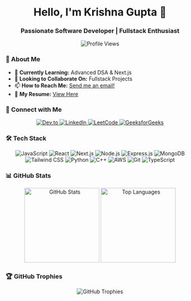 <h1 align="center"> 
  Hello, I'm Krishna Gupta 👋 
</h1>
<h3 align="center"> 
  Passionate Software Developer | Fullstack Enthusiast 
</h3>

<p align="center">
  <img src="https://komarev.com/ghpvc/?username=krsnagupta&label=Profile%20Views&color=0e75b6&style=flat" alt="Profile Views" />
</p>



### 🚀 About Me

- 🌱 **Currently Learning:** Advanced DSA & Next.js
- 🤝 **Looking to Collaborate On:** Fullstack Projects
- 📫 **How to Reach Me:** [Send me an email!](mailto:up.krishnagupta+github@gmail.com)
- 📄 **My Resume:** [View Here](https://drive.google.com/file/d/1hZlRVTrYKlLfja5mURrv9zDGaGtMWO5l/view?usp=drive_link)



### 🔗 Connect with Me

<p align="center">
  <a href="https://dev.to/krishna_gupta" target="_blank">
    <img src="https://img.shields.io/badge/dev.to-0A0A0A?style=for-the-badge&logo=dev.to&logoColor=white" alt="Dev.to" />
  </a>
  <a href="https://linkedin.com/in/krishnaagupta" target="_blank">
    <img src="https://img.shields.io/badge/LinkedIn-0077B5?style=for-the-badge&logo=linkedin&logoColor=white" alt="LinkedIn" />
  </a>
  <a href="https://leetcode.com/_krsna_/" target="_blank">
    <img src="https://img.shields.io/badge/LeetCode-FFA116?style=for-the-badge&logo=leetcode&logoColor=black" alt="LeetCode" />
  </a>
  <a href="https://www.geeksforgeeks.org/user/krsna_gupta/" target="_blank">
    <img src="https://img.shields.io/badge/GeeksforGeeks-2F8D46?style=for-the-badge&logo=geeksforgeeks&logoColor=white" alt="GeeksforGeeks" />
  </a>
</p>



### 🛠️ Tech Stack

<p align="center">
  <img src="https://img.shields.io/badge/JavaScript-F7DF1E?style=for-the-badge&logo=javascript&logoColor=black" alt="JavaScript" />
  <img src="https://img.shields.io/badge/React-20232A?style=for-the-badge&logo=react&logoColor=61DAFB" alt="React" />
  <img src="https://img.shields.io/badge/Next.js-000000?style=for-the-badge&logo=next.js&logoColor=white" alt="Next.js" />
  <img src="https://img.shields.io/badge/Node.js-339933?style=for-the-badge&logo=node.js&logoColor=white" alt="Node.js" />
  <img src="https://img.shields.io/badge/Express.js-000000?style=for-the-badge&logo=express&logoColor=white" alt="Express.js" />
  <img src="https://img.shields.io/badge/MongoDB-47A248?style=for-the-badge&logo=mongodb&logoColor=white" alt="MongoDB" />
  <img src="https://img.shields.io/badge/Tailwind_CSS-38B2AC?style=for-the-badge&logo=tailwind-css&logoColor=white" alt="Tailwind CSS" />
  <img src="https://img.shields.io/badge/Python-3776AB?style=for-the-badge&logo=python&logoColor=white" alt="Python" />
  <img src="https://img.shields.io/badge/C++-00599C?style=for-the-badge&logo=c%2B%2B&logoColor=white" alt="C++" />
  <img src="https://img.shields.io/badge/AWS-232F3E?style=for-the-badge&logo=amazon-aws&logoColor=white" alt="AWS" />
  <img src="https://img.shields.io/badge/Git-F05032?style=for-the-badge&logo=git&logoColor=white" alt="Git" />
  <img src="https://img.shields.io/badge/TypeScript-3178C6?style=for-the-badge&logo=typescript&logoColor=white" alt="TypeScript" />
</p>



### 📊 GitHub Stats
<div align="center">
  <img src="https://github-readme-stats.vercel.app/api?username=krsnagupta&show_icons=true&theme=radical" alt="GitHub Stats" height="200px" style="display: inline-block;"/>
  <img src="https://github-readme-stats.vercel.app/api/top-langs?username=krsnagupta&layout=compact&theme=radical" alt="Top Languages" height="200px" style="display: inline-block;"/>
</div>



### 🏆 GitHub Trophies

<p align="center">
  <img src="https://github-profile-trophy.vercel.app/?username=krsnagupta&theme=radical&no-frame=true&row=1&column=7" alt="GitHub Trophies" />
</p>
